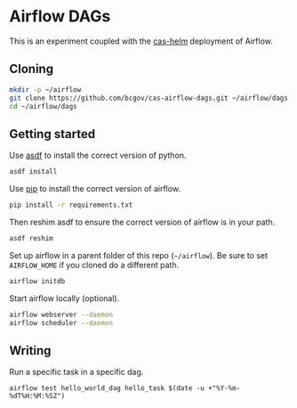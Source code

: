 Airflow DAGs
============

This is an experiment coupled with the [cas-helm](https://github.com/bcgov/cas-helm) deployment of Airflow.

Cloning
-------

```bash
mkdir -p ~/airflow
git clone https://github.com/bcgov/cas-airflow-dags.git ~/airflow/dags
cd ~/airflow/dags
```

Getting started
---------------

Use [asdf](https://asdf-vm.com/#/core-manage-asdf-vm) to install the correct version of python.

```bash
asdf install
```

Use [pip](https://pip.pypa.io/en/stable/user_guide/) to install the correct version of airflow.

```bash
pip install -r requirements.txt
```

Then reshim asdf to ensure the correct version of airflow is in your path.

```bash
asdf reshim
```

Set up airflow in a parent folder of this repo (`~/airflow`). Be sure to set `AIRFLOW_HOME` if you cloned do a different path.

```bash
airflow initdb
```

Start airflow locally (optional).

```bash
airflow webserver --daemon
airflow scheduler --daemon
```

Writing
-------

Run a specific task in a specific dag.

```
airflow test hello_world_dag hello_task $(date -u +"%Y-%m-%dT%H:%M:%SZ")
```
